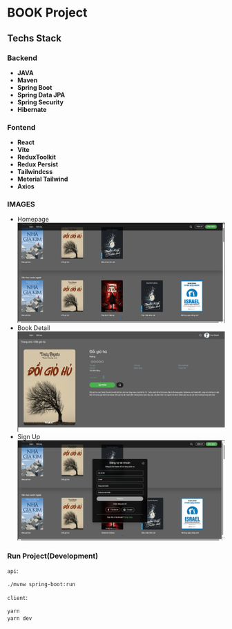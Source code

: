 # BOOK Project

## Techs Stack

### Backend

- **JAVA**
- **Maven**
- **Spring Boot**
- **Spring Data JPA**
- **Spring Security**
- **Hibernate**

### Fontend

- **React**
- **Vite**
- **ReduxToolkit**
- **Redux Persist**
- **Tailwindcss**
- **Meterial Tailwind**
- **Axios**

### IMAGES

- Homepage
  ![BOOK](.images/index.png)
- Book Detail
  ![BOOK](.images/bookdetail.png)
- Sign Up
  ![BOOK](.images/signup.png)

### Run Project(Development)

`api`:

```sh
./mvnw spring-boot:run
```

`client`:

```sh
yarn
yarn dev
```
